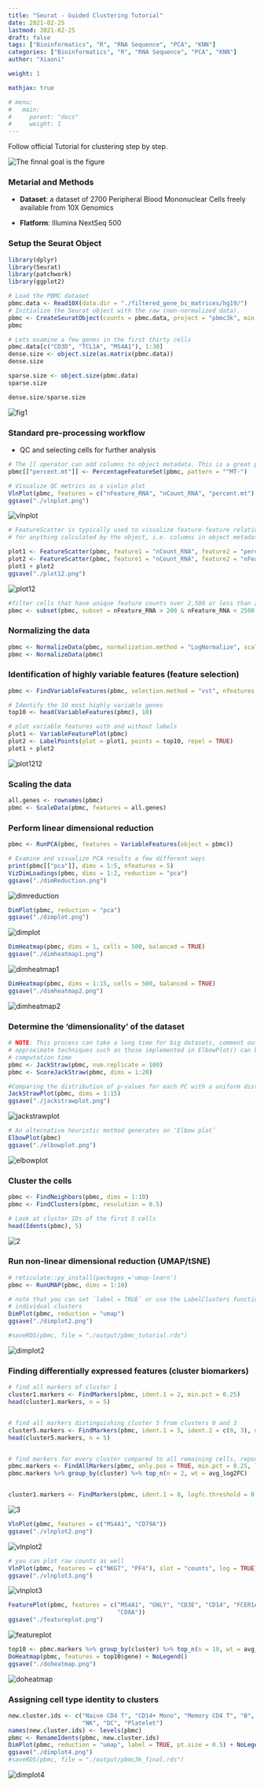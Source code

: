 ```yaml
---
title: "Seurat - Guided Clustering Tutorial"
date: 2021-02-25
lastmod: 2021-02-25
draft: false
tags: ["Bioinformatics", "R", "RNA Sequence", "PCA", "KNN"]
categories: ["Bioinformatics", "R", "RNA Sequence", "PCA", "KNN"]
author: "Xiaoni"

weight: 1

mathjax: true

# menu:
#   main:
#     parent: "docs"
#     weight: 1
---
```


Follow official Tutorial for clustering step by step.


<!--more-->


![The finnal goal is the figure](dimplot4.png)


### Metarial and Methods

- **Dataset**: a dataset of 2700 Peripheral Blood Mononuclear Cells freely available from 10X Genomics

- **Flatform**: Illumina NextSeq 500
### Setup the Seurat Object

```r
library(dplyr)
library(Seurat)
library(patchwork)
library(ggplot2)
```

```r
# Load the PBMC dataset
pbmc.data <- Read10X(data.dir = "./filtered_gene_bc_matrices/hg19/")
# Initialize the Seurat object with the raw (non-normalized data).
pbmc <- CreateSeuratObject(counts = pbmc.data, project = "pbmc3k", min.cells = 3, min.features = 200)
pbmc

# Lets examine a few genes in the first thirty cells
pbmc.data[c("CD3D", "TCL1A", "MS4A1"), 1:30]
dense.size <- object.size(as.matrix(pbmc.data))
dense.size

sparse.size <- object.size(pbmc.data)
sparse.size

dense.size/sparse.size
```

  ![fig1](1.png)

### Standard pre-processing workflow

- QC and selecting cells for further analysis

```r
# The [[ operator can add columns to object metadata. This is a great place to stash QC stats
pbmc[["percent.mt"]] <- PercentageFeatureSet(pbmc, pattern = "^MT-")

# Visualize QC metrics as a violin plot
VlnPlot(pbmc, features = c("nFeature_RNA", "nCount_RNA", "percent.mt"), ncol = 3)
ggsave("./vlnplot.png")
```

![vlnplot](vlnplot.png)

```r
# FeatureScatter is typically used to visualize feature-feature relationships, but can be used
# for anything calculated by the object, i.e. columns in object metadata, PC scores etc.

plot1 <- FeatureScatter(pbmc, feature1 = "nCount_RNA", feature2 = "percent.mt")
plot2 <- FeatureScatter(pbmc, feature1 = "nCount_RNA", feature2 = "nFeature_RNA")
plot1 + plot2
ggsave("./plot12.png")
```

![plot12](plot12.png)

```r
#filter cells that have unique feature counts over 2,500 or less than 200 & have >5% mitochondrial counts
pbmc <- subset(pbmc, subset = nFeature_RNA > 200 & nFeature_RNA < 2500 & percent.mt < 5)
```

### Normalizing the data

```r
pbmc <- NormalizeData(pbmc, normalization.method = "LogNormalize", scale.factor = 10000)
pbmc <- NormalizeData(pbmc)
```

### Identification of highly variable features (feature selection)

```r
pbmc <- FindVariableFeatures(pbmc, selection.method = "vst", nfeatures = 2000)

# Identify the 10 most highly variable genes
top10 <- head(VariableFeatures(pbmc), 10)

# plot variable features with and without labels
plot1 <- VariableFeaturePlot(pbmc)
plot2 <- LabelPoints(plot = plot1, points = top10, repel = TRUE)
plot1 + plot2
```

![plot1212](plot1212.png)

### Scaling the data

```r
all.genes <- rownames(pbmc)
pbmc <- ScaleData(pbmc, features = all.genes)
```

### Perform linear dimensional reduction

```r
pbmc <- RunPCA(pbmc, features = VariableFeatures(object = pbmc))

# Examine and visualize PCA results a few different ways
print(pbmc[["pca"]], dims = 1:5, nfeatures = 5)
VizDimLoadings(pbmc, dims = 1:2, reduction = "pca")
ggsave("./dimReduction.png")
```

![dimreduction](dimReduction.png)

```r
DimPlot(pbmc, reduction = "pca")
ggsave("./dimplot.png")
```

![dimplot](dimplot.png)

```r
DimHeatmap(pbmc, dims = 1, cells = 500, balanced = TRUE)
ggsave("./dimheatmap1.png")
```

![dimheatmap1](dimheatmap1.png)

```r
DimHeatmap(pbmc, dims = 1:15, cells = 500, balanced = TRUE)
ggsave("./dimheatmap2.png")
```

![dimheatmap2](dimheatmap2.png)


### Determine the ‘dimensionality’ of the dataset

```r
# NOTE: This process can take a long time for big datasets, comment out for expediency. More
# approximate techniques such as those implemented in ElbowPlot() can be used to reduce
# computation time
pbmc <- JackStraw(pbmc, num.replicate = 100)
pbmc <- ScoreJackStraw(pbmc, dims = 1:20)

#Comparing the distribution of p-values for each PC with a uniform distribution. 
JackStrawPlot(pbmc, dims = 1:15)
ggsave("./jackstrawplot.png")
```

![jackstrawplot](jackstrawplot.png)

```r
# An alternative heuristic method generates an ‘Elbow plot’
ElbowPlot(pbmc)
ggsave("./elbowplot.png")
```

![elbowplot](elbowplot.png)

### Cluster the cells

```r
pbmc <- FindNeighbors(pbmc, dims = 1:10)
pbmc <- FindClusters(pbmc, resolution = 0.5)

# Look at cluster IDs of the first 5 cells
head(Idents(pbmc), 5)
```

![2](2.png)

### Run non-linear dimensional reduction (UMAP/tSNE)

```r
# reticulate::py_install(packages ='umap-learn')
pbmc <- RunUMAP(pbmc, dims = 1:10)

# note that you can set `label = TRUE` or use the LabelClusters function to help label
# individual clusters
DimPlot(pbmc, reduction = "umap")
ggsave("./dimplot2.png")

#saveRDS(pbmc, file = "./output/pbmc_tutorial.rds")
```

![dimplot2](dimplot2.png)

### Finding differentially expressed features (cluster biomarkers)

```r
# find all markers of cluster 1
cluster1.markers <- FindMarkers(pbmc, ident.1 = 2, min.pct = 0.25)
head(cluster1.markers, n = 5)


# find all markers distinguishing cluster 5 from clusters 0 and 3
cluster5.markers <- FindMarkers(pbmc, ident.1 = 5, ident.2 = c(0, 3), min.pct = 0.25)
head(cluster5.markers, n = 5)


# find markers for every cluster compared to all remaining cells, report only the positive ones
pbmc.markers <- FindAllMarkers(pbmc, only.pos = TRUE, min.pct = 0.25, logfc.threshold = 0.25)
pbmc.markers %>% group_by(cluster) %>% top_n(n = 2, wt = avg_log2FC)


cluster1.markers <- FindMarkers(pbmc, ident.1 = 0, logfc.threshold = 0.25, test.use = "roc", only.pos = TRUE)
```

![3](3.png)

```r
VlnPlot(pbmc, features = c("MS4A1", "CD79A"))
ggsave("./vlnplot2.png")
```

![vlnplot2](vlnplot2.png)

```r
# you can plot raw counts as well
VlnPlot(pbmc, features = c("NKG7", "PF4"), slot = "counts", log = TRUE)
ggsave("./vlnplot3.png")
```

![vlnplot3](vlnplot3.png)

```r
FeaturePlot(pbmc, features = c("MS4A1", "GNLY", "CD3E", "CD14", "FCER1A", "FCGR3A", "LYZ", "PPBP", 
                               "CD8A"))
ggsave("./featureplot.png")
```

![featureplot](featureplot.png)

```r
top10 <- pbmc.markers %>% group_by(cluster) %>% top_n(n = 10, wt = avg_log2FC)
DoHeatmap(pbmc, features = top10$gene) + NoLegend()
ggsave("./doheatmap.png")
```

![doheatmap](doheatmap.png)


### Assigning cell type identity to clusters

```r
new.cluster.ids <- c("Naive CD4 T", "CD14+ Mono", "Memory CD4 T", "B", "CD8 T", "FCGR3A+ Mono", 
                     "NK", "DC", "Platelet")
names(new.cluster.ids) <- levels(pbmc)
pbmc <- RenameIdents(pbmc, new.cluster.ids)
DimPlot(pbmc, reduction = "umap", label = TRUE, pt.size = 0.5) + NoLegend()
ggsave("./dimplot4.png")
#saveRDS(pbmc, file = "./output/pbmc3k_final.rds")
```

![dimplot4](dimplot4.png)
